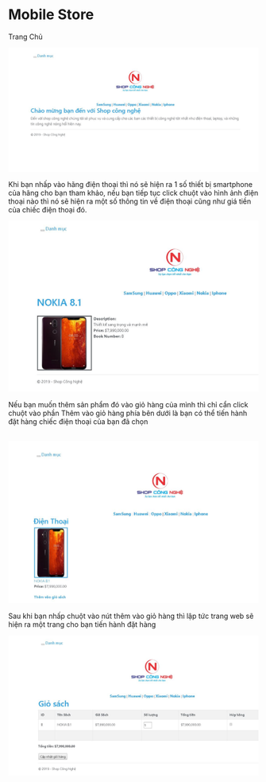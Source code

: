 # Mobile Store
<p> Trang Chủ</p>
<img src="https://raw.githubusercontent.com/CuPhuc/SHOP-CONG-NGHE/master/Trangchu.JPG">
<p>Khi bạn nhấp vào hãng điện thoại thì nó sẽ hiện ra 1 số thiết bị smartphone của hãng cho bạn tham khảo, nếu bạn tiếp tục click chuột vào hình ảnh điện thoại nào thì nó sẽ hiện ra một số thông tin về điện thoại cũng như giá tiền của chiếc điện thoại đó.</p>
<img src="https://github.com/CuPhuc/SHOP-CONG-NGHE/blob/master/Nokia%208.1.JPG?raw=true">
<p>Nếu bạn muốn thêm sản phẩm đó vào giỏ hàng của mình thì chỉ cẩn click chuột vào phần Thêm vào giỏ hàng phía bên dưới là bạn có thể tiến hành đặt hàng chiếc điện thoại của bạn đã chọn </p> </br>
<img src="https://github.com/CuPhuc/SHOP-CONG-NGHE/blob/master/Mua.JPG?raw=true">
<p>Sau khi bạn nhấp chuột vào nút thêm vào giỏ hàng thì lập tức trang web sẽ hiện ra một trang cho bạn tiến hành đặt hàng</p>
<img src="https://github.com/CuPhuc/SHOP-CONG-NGHE/blob/master/Mua%20hang.JPG?raw=true">
